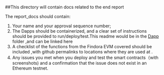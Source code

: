 ##This directory will contain docs related to the end report

The report_docs should contain:
1. Your name and your approval sequence number;
4. The Dapps should be containerized, and a clear set of instructions should be provided to run/deploy/test.This readme would be in the [Dapp](../dapp) folder ,and can be linked here 
5. A checklist of the functions from the Findora EVM covered should be included ,with github permalinks to locations where they are used at .
6. Any issues you met when you deploy and test the smart contracts（with screenshots) and a confirmation that the issue does not exist in an Ethereum testnet. 

